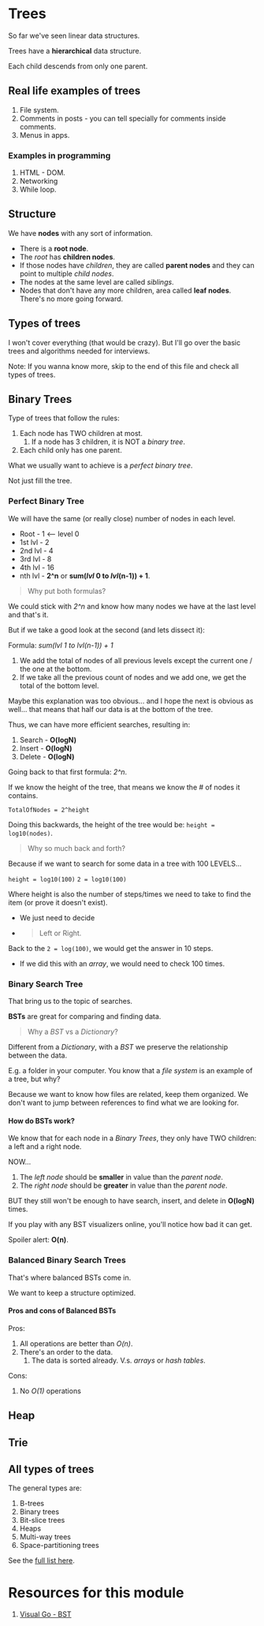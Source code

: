 # Trees

So far we've seen linear data structures.

Trees have a **hierarchical** data structure.

Each child descends from only one parent.

## Real life examples of trees

1. File system.
2. Comments in posts - you can tell specially for comments inside comments.
3. Menus in  apps.

### Examples in programming

1. HTML - DOM.
2. Networking
3. While loop.

## Structure

We have **nodes** with any sort of information.

- There is a **root node**.
- The _root_ has **children nodes**.
- If those nodes have _children_, they are called **parent nodes** and they can point to multiple _child nodes_.
- The nodes at the same level are called _siblings_.
- Nodes that don't have any more children, area called **leaf nodes**. There's no more going forward.

## Types of trees

I won't cover everything (that would be crazy). But I'll go over the basic trees and algorithms needed for interviews.

Note: If you wanna know more, skip to the end of this file and check all types of trees.

## Binary Trees

Type of trees that follow the rules:

1. Each node has TWO children at most.
   1. If a node has 3 children, it is NOT a _binary tree_.
2. Each child only has one parent.

What we usually want to achieve is a _perfect binary tree_.

Not just fill the tree.

### Perfect Binary Tree

We will have the same (or really close) number of nodes in each level.

- Root - 1 <-- level 0
- 1st lvl - 2
- 2nd lvl - 4
- 3rd lvl - 8
- 4th lvl - 16
- nth lvl - **2^n** or **sum(_lvl_ 0 to _lvl_(n-1)) + 1**.

>Why put both formulas?

We could stick with _2^n_ and know how many nodes we have at the last level and that's it.

But if we take a good look at the second (and lets dissect it):

Formula: _sum(lvl 1 to lvl(n-1)) + 1_

1. We add the total of nodes of all previous levels except the current one / the one at the bottom.
2. If we take all the previous count of nodes and we add one, we get the total of the bottom level.

Maybe this explanation was too obvious... and I hope the next is obvious as well... that means that half our data is at the bottom of the tree.

Thus, we can have more efficient searches, resulting in:

1. Search - **O(logN)**
2. Insert - **O(logN)**
3. Delete - **O(logN)**

Going back to that first formula: _2^n_.

If we know the height of the tree, that means we know the # of nodes it contains.

`TotalOfNodes = 2^height`

Doing this backwards, the height of the tree would be: `height = log10(nodes)`.

>Why so much back and forth?

Because if we want to search for some data in a tree with 100 LEVELS...

`height = log10(100)`
`2 = log10(100)`

Where height is also the number of steps/times we need to take to find the item (or prove it doesn't exist).

- We just need to decide
- >Left or Right.

Back to the `2 = log(100)`, we would get the answer in 10 steps.

- If we did this with an _array_, we would need to check 100 times.

### Binary Search Tree

That bring us to the topic of searches.

**BSTs** are great for comparing and finding data.

>Why a _BST_ vs a _Dictionary_?

Different from a _Dictionary_, with a _BST_ we preserve the relationship between the data.

E.g. a folder in your computer.
You know that a _file system_ is an example of a tree, but why?

Because we want to know how files are related, keep them organized.
We don't want to jump between references to find what we are looking for.

#### How do BSTs work?

We know that for each node in a _Binary Trees_, they only have TWO children: a left and a right node.

NOW...

1. The _left node_ should be **smaller** in value than the _parent node_.
2. The _right node_ should be **greater** in value than the _parent node_.

BUT they still won't be enough to have search, insert, and delete in **O(logN)** times.

If you play with any BST visualizers online, you'll notice how bad it can get.

Spoiler alert: **O(n)**.

### Balanced Binary Search Trees

That's where balanced BSTs come in.

We want to keep a structure optimized.


#### Pros and cons of Balanced BSTs

Pros:

1. All operations are better than _O(n)_.
2. There's an order to the data.
   1. The data is sorted already. V.s. _arrays_ or _hash tables_.

Cons:

1. No _O(1)_ operations

## Heap



## Trie



## All types of trees

The general types are:

1. B-trees
2. Binary trees
3. Bit-slice trees
4. Heaps
5. Multi-way trees
6. Space-partitioning trees

See the [full list here](https://en.wikipedia.org/wiki/List_of_data_structures#Trees).

# Resources for this module

1. [Visual Go - BST](https://visualgo.net/en/bst)
